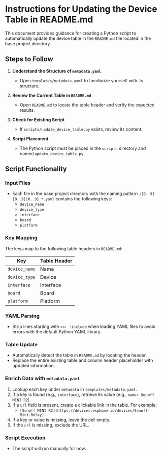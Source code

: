# Instructions for Updating the Device Table in README.md

This document provides guidance for creating a Python script to automatically update the device table in the `README.md` file located in the base project directory.

## Steps to Follow

1. **Understand the Structure of `metadata.yaml`**
   - Open `templates/metadata.yaml` to familiarize yourself with its structure.

2. **Review the Current Table in `README.md`**
   - Open `README.md` to locate the table header and verify the expected results.

3. **Check for Existing Script**
   - If `scripts/update_device_table.py` exists, review its content.

4. **Script Placement**
   - The Python script must be placed in the `scripts` directory and named `update_device_table.py`.

## Script Functionality

### Input Files

- Each file in the base project directory with the naming pattern `i[0..9][0..9][0..9]_*.yaml` contains the following keys:
  - `device_name`
  - `device_type`
  - `interface`
  - `board`
  - `platform`

### Key Mapping

The keys map to the following table headers in `README.md`:

| Key           | Table Header |
|---------------|--------------|
| `device_name` | Name         |
| `device_type` | Device       |
| `interface`   | Interface    |
| `board`       | Board        |
| `platform`    | Platform     |

### YAML Parsing

- Strip lines starting with `<<: !include` when loading YAML files to avoid errors with the default Python YAML library.

### Table Update

- Automatically detect the table in `README.md` by locating the header.
- Replace the entire existing table and column header placeholder with updated information.

### Enrich Data with `metadata.yaml`

1. Lookup each key under `metadata` in `templates/metadata.yaml`.
2. If a key is found (e.g., `interface`), retrieve its value (e.g., `name: Sonoff MINI R2`).
3. If a `url` field is present, create a clickable link in the table. For example:
   - `[Sonoff MINI R2](https://devices.esphome.io/devices/Sonoff-Mini-Relay)`
4. If a key or value is missing, leave the cell empty.
5. If the `url` is missing, exclude the URL.

### Script Execution

- The script will run manually for now.




